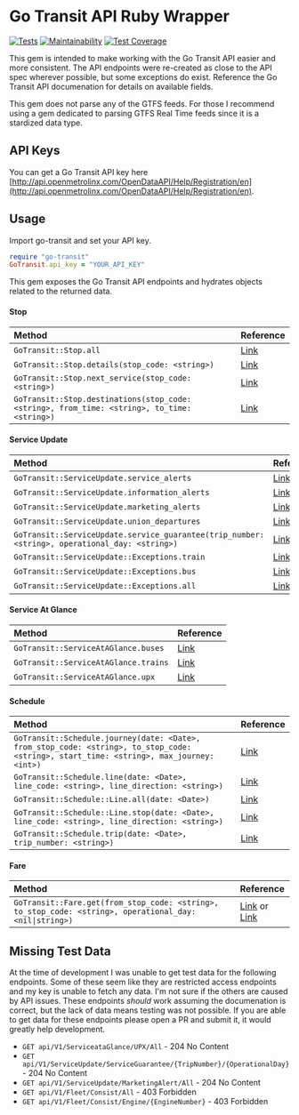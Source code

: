 # Go Transit API Ruby Wrapper
[![Tests](https://github.com/jmazur/go-transit-ruby/actions/workflows/tests.yml/badge.svg?label=test)](https://github.com/jmazur/go-transit-ruby/actions/workflows/tests.yml)
[![Maintainability](https://api.codeclimate.com/v1/badges/5a77a6755f589b011e99/maintainability)](https://codeclimate.com/github/jmazur/go-transit-ruby/maintainability)
[![Test Coverage](https://api.codeclimate.com/v1/badges/5a77a6755f589b011e99/test_coverage)](https://codeclimate.com/github/jmazur/go-transit-ruby/test_coverage)

This gem is intended to make working with the Go Transit API easier and more
consistent. The API endpoints were re-created as close to the API spec wherever
possible, but some exceptions do exist. Reference the Go Transit API
documenation for details on available fields.

This gem does not parse any of the GTFS feeds. For those I recommend using a
gem dedicated to parsing GTFS Real Time feeds since it is a stardized data type.

## API Keys
You can get a Go Transit API key here
[http://api.openmetrolinx.com/OpenDataAPI/Help/Registration/en](http://api.openmetrolinx.com/OpenDataAPI/Help/Registration/en).

## Usage
Import go-transit and set your API key.

```ruby
require "go-transit"
GoTransit.api_key = "YOUR_API_KEY"
```

This gem exposes the Go Transit API endpoints and hydrates objects related to the returned data.

#### Stop
| Method                                               | Reference                                                                                           |
| :--------------------------------------------------- | :-------------------------------------------------------------------------------------------------- |
| `GoTransit::Stop.all`                                | [Link](http://api.openmetrolinx.com/OpenDataAPI/Help/Api/en/GET-api-V1-Stop-All)                    |
| `GoTransit::Stop.details(stop_code: <string>)`       | [Link](http://api.openmetrolinx.com/OpenDataAPI/Help/Api/en/GET-api-V1-Stop-Details-StopCode)       |
| `GoTransit::Stop.next_service(stop_code: <string>)`  | [Link](http://api.openmetrolinx.com/OpenDataAPI/Help/Api/en/GET-api-V1-Stop-NextService-StopCode)   |
| `GoTransit::Stop.destinations(stop_code: <string>, from_time: <string>, to_time: <string>)` | [Link](http://api.openmetrolinx.com/OpenDataAPI/Help/Api/en/GET-api-V1-Stop-Destinations-StopCode-FromTime-ToTime) |

#### Service Update
| Method                                        | Reference                                                                                                  |
| :-------------------------------------------- | :--------------------------------------------------------------------------------------------------------- |
| `GoTransit::ServiceUpdate.service_alerts`     | [Link](http://api.openmetrolinx.com/OpenDataAPI/Help/Api/en/GET-api-V1-ServiceUpdate-ServiceAlert-All)     |
| `GoTransit::ServiceUpdate.information_alerts` | [Link](http://api.openmetrolinx.com/OpenDataAPI/Help/Api/en/GET-api-V1-ServiceUpdate-InformationAlert-All) |
| `GoTransit::ServiceUpdate.marketing_alerts`   | [Link](http://api.openmetrolinx.com/OpenDataAPI/Help/Api/en/GET-api-V1-ServiceUpdate-MarketingAlert-All)   |
| `GoTransit::ServiceUpdate.union_departures`   | [Link](http://api.openmetrolinx.com/OpenDataAPI/Help/Api/en/GET-api-V1-ServiceUpdate-UnionDepartures-All)  |
| `GoTransit::ServiceUpdate.service_guarantee(trip_number: <string>, operational_day: <string>)` | [Link](http://api.openmetrolinx.com/OpenDataAPI/Help/Api/en/GET-api-V1-ServiceUpdate-ServiceGuarantee-TripNumber-OperationalDay) |
| `GoTransit::ServiceUpdate::Exceptions.train`  | [Link](http://api.openmetrolinx.com/OpenDataAPI/Help/Api/en/GET-api-V1-ServiceUpdate-Exceptions-Train)     |
| `GoTransit::ServiceUpdate::Exceptions.bus`    | [Link](http://api.openmetrolinx.com/OpenDataAPI/Help/Api/en/GET-api-V1-ServiceUpdate-Exceptions-Bus)       |
| `GoTransit::ServiceUpdate::Exceptions.all`    | [Link](http://api.openmetrolinx.com/OpenDataAPI/Help/Api/en/GET-api-V1-ServiceUpdate-Exceptions-All)       |

#### Service At Glance
| Method                               | Reference                                                                                           |
| :----------------------------------- | :-------------------------------------------------------------------------------------------------- |
| `GoTransit::ServiceAtAGlance.buses`  | [Link](http://api.openmetrolinx.com/OpenDataAPI/Help/Api/en/GET-api-V1-ServiceataGlance-Buses-All)  |
| `GoTransit::ServiceAtAGlance.trains` | [Link](http://api.openmetrolinx.com/OpenDataAPI/Help/Api/en/GET-api-V1-ServiceataGlance-Trains-All) |
| `GoTransit::ServiceAtAGlance.upx`    | [Link](http://api.openmetrolinx.com/OpenDataAPI/Help/Api/en/GET-api-V1-ServiceataGlance-UPX-All)    |

#### Schedule
| Method                                                                                                                                  | Reference                     |
| :-------------------------------------------------------------------------------------------------------------------------------------- | :---------------------------- |
| `GoTransit::Schedule.journey(date: <Date>, from_stop_code: <string>, to_stop_code: <string>, start_time: <string>, max_journey: <int>)` | [Link](http://api.openmetrolinx.com/OpenDataAPI/Help/Api/en/GET-api-V1-Schedule-Journey-Date-FromStopCode-ToStopCode-StartTime-MaxJourney) |
| `GoTransit::Schedule.line(date: <Date>, line_code: <string>, line_direction: <string>)`                                                 | [Link](http://api.openmetrolinx.com/OpenDataAPI/Help/Api/en/GET-api-V1-Schedule-Line-Date-LineCode-LineDirection) |
| `GoTransit::Schedule::Line.all(date: <Date>)`                                                                                           | [Link](http://api.openmetrolinx.com/OpenDataAPI/Help/Api/en/GET-api-V1-Schedule-Line-All-Date) |
| `GoTransit::Schedule::Line.stop(date: <Date>, line_code: <string>, line_direction: <string>)`                                           | [Link](http://api.openmetrolinx.com/OpenDataAPI/Help/Api/en/GET-api-V1-Schedule-Line-Stop-Date-LineCode-LineDirection) |
| `GoTransit::Schedule.trip(date: <Date>, trip_number: <string>)`                                                                         | [Link](http://api.openmetrolinx.com/OpenDataAPI/Help/Api/en/GET-api-V1-Schedule-Trip-Date-TripNumber) |

#### Fare
| Method                                                                                                  | Reference                                                      |
| :------------------------------------------------------------------------------------------------------ | :------------------------------------------------------------- |
| `GoTransit::Fare.get(from_stop_code: <string>, to_stop_code: <string>, operational_day: <nil\|string>)` | [Link](http://api.openmetrolinx.com/OpenDataAPI/Help/Api/en/GET-api-V1-Fares-FromStopCode-ToStopCode) or [Link](http://api.openmetrolinx.com/OpenDataAPI/Help/Api/en/GET-api-V1-Fares-FromStopCode-ToStopCode-OperationalDay) |

## Missing Test Data
At the time of development I was unable to get test data for the following endpoints. Some of these seem like they are restricted access endpoints and my key is unable to fetch any data. I'm not sure if the others are caused by API issues. These endpoints *should* work assuming the documenation is correct, but the lack of data means testing was not possible. If you are able to get data for these endpoints please open a PR and submit it, it would greatly help development.

* `GET api/V1/ServiceataGlance/UPX/All` - 204 No Content
* `GET api/V1/ServiceUpdate/ServiceGuarantee/{TripNumber}/{OperationalDay}` - 204 No Content
* `GET api/V1/ServiceUpdate/MarketingAlert/All` - 204 No Content
* `GET api/V1/Fleet/Consist/All` - 403 Forbidden
* `GET api/V1/Fleet/Consist/Engine/{EngineNumber}` - 403 Forbidden
